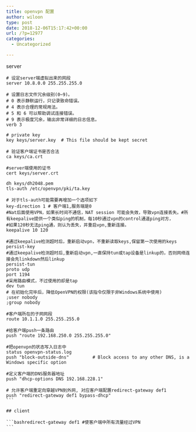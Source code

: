 ```yaml
---
title: openvpn 配置
author: wiloon
type: post
date: 2018-12-06T15:17:42+00:00
url: /?p=12977
categories:
  - Uncategorized

---
```

server

<pre><code class="language-shell line-numbers"># 设定server端虚拟出来的网段
server 10.8.0.0 255.255.255.0

# 设置日志文件冗余级别(0~9)。
# 0 表示静默运行，只记录致命错误。
# 4 表示合理的常规用法。
# 5 和 6 可以帮助调试连接错误。
# 9 表示极度冗余，输出非常详细的日志信息。
verb 3

# private key
key keys/server.key  # This file should be kept secret

# 验证客户端证书是否合法
ca keys/ca.crt

#server端使用的证书
cert keys/server.crt

dh keys/dh2048.pem
tls-auth /etc/openvpn/pki/ta.key

# 对于tls-auth可能需要再增加一个选项如下
key-direction 1 # 客户端1,服务端是0
#Nat后面使用VPN，如果长时间不通信，NAT session 可能会失效，导致vpn连接丢失。#所有keepalive提供一个类似ping的机制，每10秒通过vpn的control通道ping对方，
#如果120秒无法ping通，则认为丢失，并重启vpn,重新连接。
keepalive 10 120

#通过keepalive检测超时后，重新启动vpn，不重新读取keys,保留第一次使用的keys
persist-key
#通过keepalive检测超时后,重新启动vpn,一直保持tun或tap设备是linkup的，否则网络连接会先linkdown然后linkup
persist-tun
proto udp
port 1194
#采用路由模式，不过使用的却是tap
dev tun
# 在初始化完毕后，降低OpenVPN的权限(该指令仅限于非Windows系统中使用)
;user nobody
;group nobody

#客户端所在的子网网段
route 10.1.1.0 255.255.255.0

#给客户端push一条路由
push "route 192.168.250.0 255.255.255.0"

#把openvpn的状态写入日志中
status openvpn-status.log
push "block-outside-dns"         # Block access to any other DNS, is a Windows specific option

#定义客户端的DNS服务器地址
push "dhcp-options DNS 192.168.228.1"

# 允许客户端重定向穿越VPN到外网, 对应客户端配置redirect-gateway def1
push "redirect-gateway def1 bypass-dhcp"
```

## client

```bashredirect-gateway def1 #使客户端中所有流量经过VPN
```